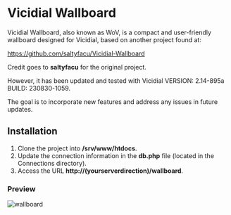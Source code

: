 # Vicidial Wallboard

Vicidial Wallboard, also known as WoV, is a compact and user-friendly wallboard designed for Vicidial, based on another project found at:

https://github.com/saltyfacu/Vicidial-Wallboard

Credit goes to **saltyfacu** for the original project.

However, it has been updated and tested with Vicidial VERSION: 2.14-895a BUILD: 230830-1059.

The goal is to incorporate new features and address any issues in future updates.

## Installation
1. Clone the project into **/srv/www/htdocs**.
2. Update the connection information in the **db.php** file (located in the Connections directory).
3. Access the URL **http://(yourserverdirection)/wallboard**.

### Preview

![wallboard](https://github.com/ccamarillo1/Wallboard-of-Vicidial/assets/122557583/e196417a-f70b-4177-8e86-311db7ea81a1)

